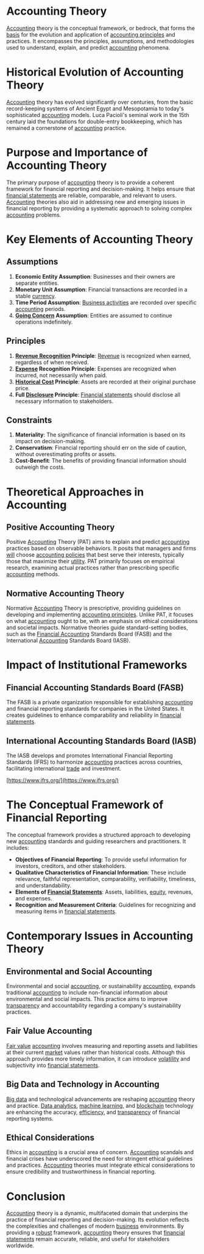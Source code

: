 # Accounting Theory

[Accounting](../a/accounting.md) theory is the conceptual framework, or bedrock, that forms the [basis](../b/basis.md) for the evolution and application of [accounting principles](../a/accounting_principles.md) and practices. It encompasses the principles, assumptions, and methodologies used to understand, explain, and predict [accounting](../a/accounting.md) phenomena.

# Historical Evolution of Accounting Theory

[Accounting](../a/accounting.md) theory has evolved significantly over centuries, from the basic record-keeping systems of Ancient Egypt and Mesopotamia to today's sophisticated [accounting](../a/accounting.md) models. Luca Pacioli's seminal work in the 15th century laid the foundations for double-entry bookkeeping, which has remained a cornerstone of [accounting](../a/accounting.md) practice.

# Purpose and Importance of Accounting Theory

The primary purpose of [accounting](../a/accounting.md) theory is to provide a coherent framework for financial reporting and decision-making. It helps ensure that [financial statements](../f/financial_statements.md) are reliable, comparable, and relevant to users. [Accounting](../a/accounting.md) theories also aid in addressing new and emerging issues in financial reporting by providing a systematic approach to solving complex [accounting](../a/accounting.md) problems.

# Key Elements of Accounting Theory

## Assumptions

1. **Economic Entity Assumption**: Businesses and their owners are separate entities.
2. **Monetary Unit Assumption**: Financial transactions are recorded in a stable [currency](../c/currency.md).
3. **Time Period Assumption**: [Business activities](../b/business_activities.md) are recorded over specific [accounting](../a/accounting.md) periods.
4. **[Going Concern](../g/going_concern.md) Assumption**: Entities are assumed to continue operations indefinitely.

## Principles

1. **[Revenue Recognition](../r/revenue_recognition.md) Principle**: [Revenue](../r/revenue.md) is recognized when earned, regardless of when received.
2. **[Expense](../e/expense.md) Recognition Principle**: Expenses are recognized when incurred, not necessarily when paid.
3. **[Historical Cost](../h/historical_cost.md) Principle**: Assets are recorded at their original purchase price.
4. **Full [Disclosure](../d/disclosure.md) Principle**: [Financial statements](../f/financial_statements.md) should disclose all necessary information to stakeholders.

## Constraints

1. **Materiality**: The significance of financial information is based on its impact on decision-making.
2. **Conservatism**: Financial reporting should err on the side of caution, without overestimating profits or assets.
3. **Cost-Benefit**: The benefits of providing financial information should outweigh the costs.

# Theoretical Approaches in Accounting

## Positive Accounting Theory

Positive [Accounting](../a/accounting.md) Theory (PAT) aims to explain and predict [accounting](../a/accounting.md) practices based on observable behaviors. It posits that managers and firms [will](../w/will.md) choose [accounting policies](../a/accounting_policies.md) that best serve their interests, typically those that maximize their [utility](../u/utility.md). PAT primarily focuses on empirical research, examining actual practices rather than prescribing specific [accounting](../a/accounting.md) methods.

## Normative Accounting Theory

Normative [Accounting](../a/accounting.md) Theory is prescriptive, providing guidelines on developing and implementing [accounting principles](../a/accounting_principles.md). Unlike PAT, it focuses on what [accounting](../a/accounting.md) ought to be, with an emphasis on ethical considerations and societal impacts. Normative theories guide standard-setting bodies, such as the [Financial Accounting](../f/financial_accounting.md) Standards Board (FASB) and the International [Accounting](../a/accounting.md) Standards Board (IASB).

# Impact of Institutional Frameworks

## Financial Accounting Standards Board (FASB)

The FASB is a private organization responsible for establishing [accounting](../a/accounting.md) and financial reporting standards for companies in the United States. It creates guidelines to enhance comparability and reliability in [financial statements](../f/financial_statements.md).

## International Accounting Standards Board (IASB)

The IASB develops and promotes International Financial Reporting Standards (IFRS) to harmonize [accounting](../a/accounting.md) practices across countries, facilitating international [trade](../t/trade.md) and investment.

[https://www.ifrs.org/](https://www.ifrs.org/)

# The Conceptual Framework of Financial Reporting

The conceptual framework provides a structured approach to developing new [accounting](../a/accounting.md) standards and guiding researchers and practitioners. It includes:

- **Objectives of Financial Reporting**: To provide useful information for investors, creditors, and other stakeholders.
- **Qualitative Characteristics of Financial Information**: These include relevance, faithful representation, comparability, verifiability, timeliness, and understandability.
- **Elements of [Financial Statements](../f/financial_statements.md)**: Assets, liabilities, [equity](../e/equity.md), revenues, and expenses.
- **Recognition and Measurement Criteria**: Guidelines for recognizing and measuring items in [financial statements](../f/financial_statements.md).

# Contemporary Issues in Accounting Theory

## Environmental and Social Accounting

Environmental and social [accounting](../a/accounting.md), or sustainability [accounting](../a/accounting.md), expands traditional [accounting](../a/accounting.md) to include non-financial information about environmental and social impacts. This practice aims to improve [transparency](../t/transparency.md) and accountability regarding a company's sustainability practices.

## Fair Value Accounting

[Fair value](../f/fair_value.md) [accounting](../a/accounting.md) involves measuring and reporting assets and liabilities at their current [market](../m/market.md) values rather than historical costs. Although this approach provides more timely information, it can introduce [volatility](../v/volatility.md) and subjectivity into [financial statements](../f/financial_statements.md).

## Big Data and Technology in Accounting

[Big data](../b/big_data_in_trading.md) and technological advancements are reshaping [accounting](../a/accounting.md) theory and practice. [Data analytics](../d/data_analytics.md), [machine learning](../m/machine_learning.md), and [blockchain](../b/blockchain_in_trading.md) technology are enhancing the accuracy, [efficiency](../e/efficiency.md), and [transparency](../t/transparency.md) of financial reporting systems.

## Ethical Considerations

Ethics in [accounting](../a/accounting.md) is a crucial area of concern. [Accounting](../a/accounting.md) scandals and financial crises have underscored the need for stringent ethical guidelines and practices. [Accounting](../a/accounting.md) theories must integrate ethical considerations to ensure credibility and trustworthiness in financial reporting.

# Conclusion

[Accounting](../a/accounting.md) theory is a dynamic, multifaceted domain that underpins the practice of financial reporting and decision-making. Its evolution reflects the complexities and challenges of modern [business](../b/business.md) environments. By providing a [robust](../r/robust.md) framework, [accounting](../a/accounting.md) theory ensures that [financial statements](../f/financial_statements.md) remain accurate, reliable, and useful for stakeholders worldwide.